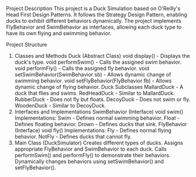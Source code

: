Project Description
This project is a Duck Simulation based on O'Reilly's Head First Design Patterns. It follows the Strategy Design Pattern, enabling ducks to exhibit different behaviors dynamically. The project implements FlyBehavior and SwimBehavior as interfaces, allowing each duck type to have its own flying and swimming behavior.

Project Structure
1. Classes and Methods
Duck (Abstract Class)
void display() - Displays the duck's type.
void performSwim() - Calls the assigned swim behavior.
void performFly() - Calls the assigned fly behavior.
void setSwimBehavior(SwimBehavior sb) - Allows dynamic change of swimming behavior.
void setFlyBehavior(FlyBehavior fb) - Allows dynamic change of flying behavior.
Duck Subclasses
MallardDuck - A duck that flies and swims.
RedHeadDuck - Similar to MallardDuck.
RubberDuck - Does not fly but floats.
DecoyDuck - Does not swim or fly.
WoodenDuck - Similar to DecoyDuck.
2. Interfaces and Implementations
SwimBehavior (Interface)
void swim()
Implementations:
Swim - Defines normal swimming behavior.
Float - Defines floating behavior.
Drown - Defines ducks that sink.
FlyBehavior (Interface)
void fly()
Implementations:
Fly - Defines normal flying behavior.
NotFly - Defines ducks that cannot fly.
3. Main Class (DuckSimulator)
Creates different types of ducks.
Assigns appropriate FlyBehavior and SwimBehavior to each duck.
Calls performSwim() and performFly() to demonstrate their behaviors.
Dynamically changes behaviors using setSwimBehavior() and setFlyBehavior().
